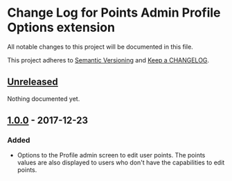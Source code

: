 # Change Log for Points Admin Profile Options extension

All notable changes to this project will be documented in this file.

This project adheres to [Semantic Versioning](http://semver.org/) and [Keep a CHANGELOG](http://keepachangelog.com/).

## [Unreleased]

Nothing documented yet.

## [1.0.0] - 2017-12-23

### Added

- Options to the Profile admin screen to edit user points. The points values are also displayed to users who don't have the capabilities to edit points.

[unreleased]: https://github.com/WordPoints/points-admin-profile-options/compare/master...HEAD
[1.0.0]: https://github.com/WordPoints/points-admin-profile-options/compare/...1.0.0
